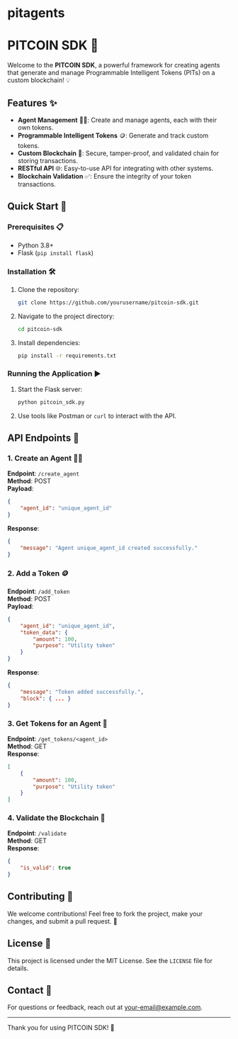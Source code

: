 # pitagents
# PITCOIN SDK 🚀

Welcome to the **PITCOIN SDK**, a powerful framework for creating agents that generate and manage Programmable Intelligent Tokens (PITs) on a custom blockchain! 💡

## Features ✨

- **Agent Management** 🕵️‍♂️: Create and manage agents, each with their own tokens.
- **Programmable Intelligent Tokens** 🪙: Generate and track custom tokens.
- **Custom Blockchain** 🔗: Secure, tamper-proof, and validated chain for storing transactions.
- **RESTful API** 🌐: Easy-to-use API for integrating with other systems.
- **Blockchain Validation** ✅: Ensure the integrity of your token transactions.

## Quick Start 🚀

### Prerequisites 📋

- Python 3.8+
- Flask (`pip install flask`)

### Installation 🛠️

1. Clone the repository:
   ```bash
   git clone https://github.com/yourusername/pitcoin-sdk.git
   ```
2. Navigate to the project directory:
   ```bash
   cd pitcoin-sdk
   ```
3. Install dependencies:
   ```bash
   pip install -r requirements.txt
   ```

### Running the Application ▶️

1. Start the Flask server:
   ```bash
   python pitcoin_sdk.py
   ```
2. Use tools like Postman or `curl` to interact with the API.

## API Endpoints 📡

### 1. Create an Agent 🕵️‍♂️
**Endpoint**: `/create_agent`  
**Method**: POST  
**Payload**:
```json
{
    "agent_id": "unique_agent_id"
}
```
**Response**:
```json
{
    "message": "Agent unique_agent_id created successfully."
}
```

### 2. Add a Token 🪙
**Endpoint**: `/add_token`  
**Method**: POST  
**Payload**:
```json
{
    "agent_id": "unique_agent_id",
    "token_data": {
        "amount": 100,
        "purpose": "Utility token"
    }
}
```
**Response**:
```json
{
    "message": "Token added successfully.",
    "block": { ... }
}
```

### 3. Get Tokens for an Agent 📜
**Endpoint**: `/get_tokens/<agent_id>`  
**Method**: GET  
**Response**:
```json
[
    {
        "amount": 100,
        "purpose": "Utility token"
    }
]
```

### 4. Validate the Blockchain 🔗
**Endpoint**: `/validate`  
**Method**: GET  
**Response**:
```json
{
    "is_valid": true
}
```

## Contributing 🤝

We welcome contributions! Feel free to fork the project, make your changes, and submit a pull request. 🌟

## License 📄

This project is licensed under the MIT License. See the `LICENSE` file for details.

## Contact 📧

For questions or feedback, reach out at [your-email@example.com](mailto:your-email@example.com).

---

Thank you for using PITCOIN SDK! 💙


